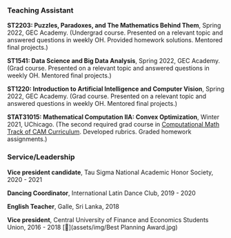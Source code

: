 
### Teaching Assistant 
**ST2203: Puzzles, Paradoxes, and The Mathematics Behind Them**, Spring 2022, GEC Academy. (Undergrad course. Presented on a relevant topic and answered questions in weekly OH. Provided homework solutions. Mentored final projects.)

**ST1541: Data Science and Big Data Analysis**, Spring 2022, GEC Academy. (Grad course. Presented on a relevant topic and answered questions in weekly OH. Mentored final projects.)

**ST1220: Introduction to Artificial Intelligence and Computer Vision**, Spring 2022, GEC Academy. (Grad course. Presented on a relevant topic and answered questions in weekly OH. Mentored final projects.)

**STAT31015: Mathematical Computation IIA: Convex Optimization**, Winter 2021, UChicago. (The second required grad course in [Computational Math Track of CAM Curriculum](https://voices.uchicago.edu/cammasters/course-offerings/#caam31015). Developed rubrics. Graded homework assignments.)


### Service/Leadership
**Vice president candidate**, Tau Sigma National Academic Honor Society, 2020 - 2021

**Dancing Coordinator**, International Latin Dance Club, 2019 - 2020

**English Teacher**, Galle, Sri Lanka, 2018

**Vice president**, Central University of Finance and Economics Students Union, 2016 - 2018 [📄](assets/img/Best Planning Award.jpg)
